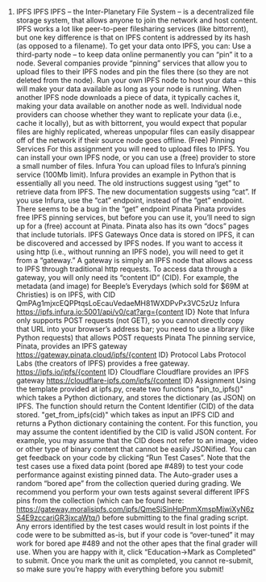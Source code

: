 1. IPFS
IPFS
IPFS – the Inter-Planetary File System – is a decentralized file storage system, that allows anyone to join the network and host content. IPFS works a lot like peer-to-peer filesharing services (like bittorrent), but one key difference is that on IPFS content is addressed by its hash (as opposed to a filename).
To get your data onto IPFS, you can:
Use a third-party node – to keep data online permanently you can “pin” it to a node. Several companies provide “pinning” services that allow you to upload files to their IPFS nodes and pin the files there (so they are not deleted from the node).
Run your own IPFS node to host your data – this will make your data available as long as your node is running.
When another IPFS node downloads a piece of data, it typically caches it, making your data available on another node as well. Individual node providers can choose whether they want to replicate your data (i.e., cache it locally), but as with bittorrent, you would expect that popular files are highly replicated, whereas unpopular files can easily disappear off of the network if their source node goes offline.
(Free) Pinning Services
For this assignment you will need to upload files to IPFS. You can install your own IPFS node, or you can use a (free) provider to store a small number of files.
Infura
You can upload files to Infura’s pinning service (100Mb limit). Infura provides an example in Python that is essentially all you need.
The old instructions suggest using “get” to retrieve data from IPFS. The new documentation suggests using “cat”.
If you use Infura, use the “cat” endpoint, instead of the “get” endpoint. There seems to be a bug in the “get” endpoint
Pinata
Pinata provides free IPFS pinning services, but before you can use it, you’ll need to sign up for a (free) account at Pinata. Pinata also has its own “docs” pages that include tutorials.
IPFS Gateways
Once data is stored on IPFS, it can be discovered and accessed by IPFS nodes. If you want to access it using http (i.e., without running an IPFS node), you will need to get it from a “gateway.” A gateway is simply an IPFS node that allows access to IPFS through traditional http requests.
To access data through a gateway, you will only need its “content ID” (CID). For example, the metadata (and image) for Beeple’s Everydays (which sold for $69M at Christies) is on IPFS, with CID QmPAg1mjxcEQPPtqsLoEcauVedaeMH81WXDPvPx3VC5zUz
Infura
https://ipfs.infura.io:5001/api/v0/cat?arg={content ID}
Note that Infura only supports POST requests (not GET), so you cannot directly copy that URL into your browser’s address bar; you need to use a library (like Python requests) that allows POST requests
Pinata
The pinning service, Pinata, provides an IPFS gateway
https://gateway.pinata.cloud/ipfs/{content ID}
Protocol Labs
Protocol Labs (the creators of IPFS) provides a free gateway.
https://ipfs.io/ipfs/{content ID}
Cloudflare
Cloudflare provides an IPFS gateway
https://cloudflare-ipfs.com/ipfs/{content ID}
Assignment
Using the template provided at ipfs.py, create two functions
"pin_to_ipfs()" which takes a Python dictionary, and stores the dictionary (as JSON) on IPFS. The function should return the Content Identifier (CID) of the data stored.
"get_from_ipfs(cid)" which takes as input an IPFS CID and returns a Python dictionary containing the content. For this function, you may assume the content identified by the CID is valid JSON content. For example, you may assume that the CID does not refer to an image, video or other type of binary content that cannot be easily JSONified.
You can get feedback on your code by clicking “Run Test Cases”.
Note that the test cases use a fixed data point (bored ape #489) to test your code performance against existing pinned data. The Auto-grader uses a random “bored ape” from the collection queried during grading. We recommend you perform your own tests against several different IPFS pins from the collection (which can be found here: https://gateway.moralisipfs.com/ipfs/QmeSjSinHpPnmXmspMjwiXyN6zS4E9zccariGR3jxcaWtq/) before submitting to the final grading script. Any errors identified by the test cases would result in lost points if the code were to be submitted as-is, but if your code is “over-tuned” it may work for bored ape #489 and not the other apes that the final grader will use.
When you are happy with it, click “Education->Mark as Completed” to submit.
Once you mark the unit as completed, you cannot re-submit, so make sure you’re happy with everything before you submit!